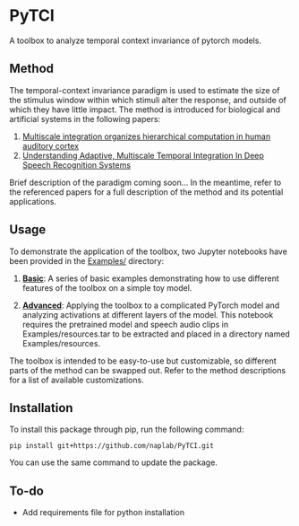 # PyTCI

A toolbox to analyze temporal context invariance of pytorch models.

## Method

The temporal-context invariance paradigm is used to estimate the size of the stimulus window within which stimuli alter the response, and outside of which they have little impact. The method is introduced for biological and artificial systems in the following papers:
1. <a href="https://www.biorxiv.org/content/10.1101/2020.09.30.321687v2">Multiscale integration organizes hierarchical computation in human auditory cortex</a><br/>
2. <a href="https://neurips.cc">Understanding Adaptive, Multiscale Temporal Integration In Deep Speech Recognition Systems</a>

Brief description of the paradigm coming soon... In the meantime, refer to the referenced papers for a full description of the method and its potential applications.

## Usage

To demonstrate the application of the toolbox, two Jupyter notebooks have been provided in the <a href="https://github.com/naplab/PyTCI/tree/main/Examples">$\text{Examples/}$</a> directory:

1. <a href="https://github.com/naplab/PyTCI/blob/main/Examples/Example-Toy.ipynb"><strong>Basic</strong></a>: A series of basic examples demonstrating how to use different features of the toolbox on a simple toy model.

2. <a href="https://github.com/naplab/PyTCI/blob/main/Examples/Example-DeepSpeech.ipynb"><strong>Advanced</strong></a>: Applying the toolbox to a complicated PyTorch model and analyzing activations at different layers of the model. This notebook requires the pretrained model and speech audio clips in $\text{Examples/resources.tar}$ to be extracted and placed in a directory named $\text{Examples/resources}$.

The toolbox is intended to be easy-to-use but customizable, so different parts of the method can be swapped out. Refer to the method descriptions for a list of available customizations.

## Installation

To install this package through pip, run the following command:

`pip install git+https://github.com/naplab/PyTCI.git`

You can use the same command to update the package.

## To-do

* Add requirements file for python installation
